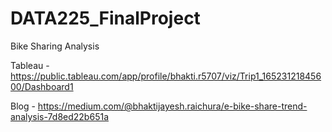 # DATA225_FinalProject
Bike Sharing Analysis

Tableau - https://public.tableau.com/app/profile/bhakti.r5707/viz/Trip1_16523121845600/Dashboard1

Blog - https://medium.com/@bhaktijayesh.raichura/e-bike-share-trend-analysis-7d8ed22b651a
